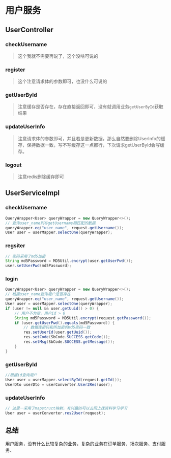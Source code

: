 # 用户服务


## UserController

### checkUsername
> 这个我就不需要再说了，这个没啥可说的


### register
> 这个注意请求体的参数即可，也没什么可说的


### getUserById
> 注意缓存是否存在，存在直接返回即可，没有就调用业务`getUserById`获取结果

### updateUserInfo
> 注意请求体的参数即可，并且若是更新数据，那么自然要删除UserInfo的缓存，保持数据一致，写不写缓存这一点都行，下次请求getUserById会写缓存。

### logout
> 注意redis删除缓存即可


## UserServiceImpl

### checkUsername
```java
QueryWrapper<User> queryWrapper = new QueryWrapper<>();
// 查询user_name列与getUsername相匹配的数据
queryWrapper.eq("user_name", request.getUsername()); 
User user = userMapper.selectOne(queryWrapper);
```

### regsiter
```java
// 密码采用了md5加密
String md5Password = MD5Util.encrypt(user.getUserPwd());
user.setUserPwd(md5Password);
```

### login
```java
QueryWrapper<User> queryWrapper = new QueryWrapper<>();
// 根据user_name查询用户是否存在
queryWrapper.eq("user_name", request.getUsername());
User user = userMapper.selectOne(queryWrapper);
if (user != null && user.getUuid() > 0) {
    // 用户不为空，用户id > 0
    String md5Password = MD5Util.encrypt(request.getPassword());
    if (user.getUserPwd().equals(md5Password)) {
        // 数据库密码和所加密的md5密码一致
        res.setUserId(user.getUuid());
        res.setCode(SbCode.SUCCESS.getCode());
        res.setMsg(SbCode.SUCCESS.getMessage());
    }
}
```

### getUserById
```java
//根据id查询用户
User user = userMapper.selectById(request.getId());
UserDto userDto = userConverter.User2Res(user);
```

### updateUserInfo
```java
// 这里一采用了mapstruct映射，有兴趣的可以去网上找资料学习学习
User user = userConverter.res2User(request);
```

## 总结

用户服务，没有什么比较复杂的业务，复杂的业务在订单服务、场次服务、支付服务、
